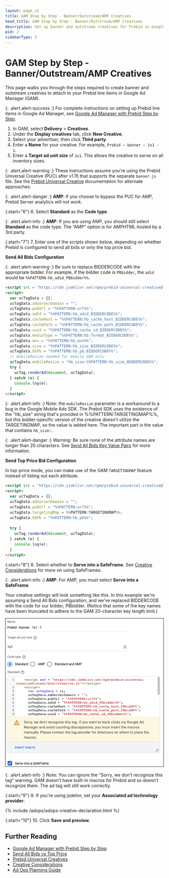 ```yaml
---
layout: page_v2
title: GAM Step by Step - Banner/Outstream/AMP Creatives
head_title: GAM Step by Step - Banner/Outstream/AMP Creatives
description: Set up banner and outstream creatives for Prebid in Google Ad Manager.
pid: 2
sidebarType: 3
---
```



# GAM Step by Step - Banner/Outstream/AMP Creatives

This page walks you through the steps required to create banner and outstream creatives to attach to your Prebid line items in Google Ad Manager (GAM).

{: .alert.alert-success :}
For complete instructions on setting up Prebid line items in Google Ad Manager, see [Google Ad Manager with Prebid Step by Step](/adops/step-by-step.html).

1. In GAM, select **Delivery** > **Creatives**.
2. Under the **Display creatives** tab, click **New Creative**.
3. Select your advertiser, then click **Third party**.
4. Enter a **Name** for your creative. For example, `Prebid – banner – 1x1 - 1`.
5. Enter a **Target ad unit size** of `1x1`. This allows the creative to serve on all inventory sizes.

{: .alert.alert-warning :}
These instructions assume you're using the Prebid Universal Creative (PUC) after v1.15 that supports the separate `banner.js` file. See the [Prebid Universal Creative](/overview/prebid-universal-creative.html) documentation for alternate approaches.

{: .alert.alert-danger :}
**AMP**: If you choose to bypass the PUC for AMP, Prebid Server analytics will not work.

{:start="6"}
6. Select **Standard** as the **Code type**.

{: .alert.alert-info :}
**AMP**: If you are using AMP, you should still select **Standard** as the code type. The “AMP” option is for AMPHTML hosted by a 3rd party.

{:start="7"}
7. Enter one of the scripts shown below, depending on whether Prebid is configured to send all bids or only the top price bid.

**Send All Bids Configuration**

{: .alert.alert-warning :}
Be sure to replace BIDDERCODE with the appropriate bidder. For example, if the bidder code is `PBbidder`, the `adid` would be `%%PATTERN:hb_adid_PBbidder%%`.

```html
<script src = "https://cdn.jsdelivr.net/npm/prebid-universal-creative@latest/dist/%%PATTERN:hb_format%%.js"></script>
<script>
  var ucTagData = {};
  ucTagData.adServerDomain = "";
  ucTagData.pubUrl = "%%PATTERN:url%%";
  ucTagData.adId = "%%PATTERN:hb_adid_BIDDERCODE%%";
  ucTagData.cacheHost = "%%PATTERN:hb_cache_host_BIDDERCODE%%";
  ucTagData.cachePath = "%%PATTERN:hb_cache_path_BIDDERCODE%%";
  ucTagData.uuid = "%%PATTERN:hb_cache_id_BIDDERCODE%%";
  ucTagData.mediaType = "%%PATTERN:hb_format_BIDDERCODE%%";
  ucTagData.env = "%%PATTERN:hb_env%%";
  ucTagData.size = "%%PATTERN:hb_size_BIDDERCODE%%";
  ucTagData.hbPb = "%%PATTERN:hb_pb_BIDDERCODE%%";
  // mobileResize needed for mobile GAM only
  ucTagData.mobileResize = "hb_size:%%PATTERN:hb_size_BIDDERCODE%%";
  try {
    ucTag.renderAd(document, ucTagData);
  } catch (e) {
    console.log(e);
  }
</script>
```

{: .alert.alert-info :}
Note: the `mobileResize` parameter is a workaround to a bug in the Google Mobile Ads SDK. The Prebid SDK uses the existence of the "hb_size" string that's provided in %%PATTERN:TARGETINGMAP%%, but this bidder-specific version of the creative doesn't utilize the TARGETINGMAP, so the value is added here. The important part is the value that contains `hb_size:`.

{: .alert.alert-danger :}
Warning: Be sure none of the attribute names are longer than 20 characters. See [Send All Bids Key Value Pairs](/adops/send-all-vs-top-price.html#key-value-pairs) for more information.

**Send Top Price Bid Configuration**

In top-price mode, you can make use of the GAM `TARGETINGMAP` feature instead of listing out each attribute.

```html
<script src = "https://cdn.jsdelivr.net/npm/prebid-universal-creative@latest/dist/%%PATTERN:hb_format%%.js"></script>
<script>
  var ucTagData = {};
  ucTagData.adServerDomain = "";
  ucTagData.pubUrl = "%%PATTERN:url%%";
  ucTagData.targetingMap = %%PATTERN:TARGETINGMAP%%;
  ucTagData.hbPb = "%%PATTERN:hb_pb%%";

  try {
    ucTag.renderAd(document, ucTagData);
  } catch (e) {
    console.log(e);
  }
</script>
```

{:start="8"}
8. Select whether to **Serve into a SafeFrame**. See [Creative Considerations](/adops/creative-considerations.html) for more on using SafeFrames.

{: .alert.alert-info :}
**AMP**: For AMP, you must select **Serve into a SafeFrame**.

Your creative settings will look something like this. In this example we're assuming a Send All Bids configuration, and we’ve replaced BIDDERCODE with the code for our bidder, PBbidder. (Notice that some of the key names have been truncated to adhere to the GAM 20-character key length limit.)

![Banner creative settings](/assets/images/ad-ops/gam-sbs/banner-creative-settings.png)

{: .alert.alert-info :}
Note: You can ignore the “Sorry, we don’t recognize this tag” warning. GAM doesn’t have built-in macros for Prebid and so doesn’t recognize them. The ad tag will still work correctly.

{:start="9"}
9. If you're using jsdelivr, set your **Associated ad technology provider**:

{% include /adops/adops-creative-declaration.html %}

{:start="10"}
10. Click **Save and preview**.

## Further Reading

* [Google Ad Manager with Prebid Step by Step](/adops/step-by-step.html)
* [Send All Bids vs Top Price](/adops/send-all-vs-top-price.html)
* [Prebid Universal Creatives](/overview/prebid-universal-creative.html)
* [Creative Considerations](/adops/creative-considerations.html)
* [Ad Ops Planning Guide](/adops/adops-planning-guide.html)
